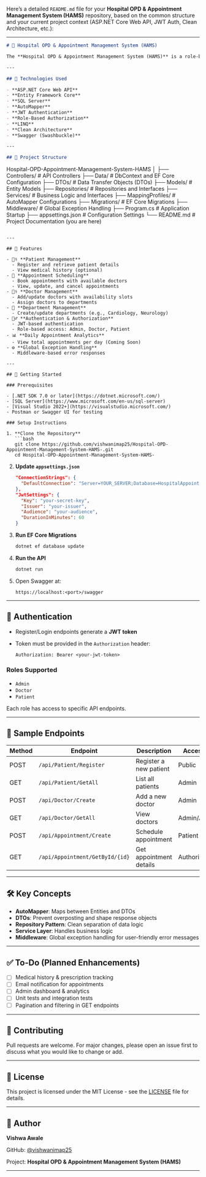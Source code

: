 Here’s a detailed `README.md` file for your **Hospital OPD & Appointment Management System (HAMS)** repository, based on the common structure and your current project context (ASP.NET Core Web API, JWT Auth, Clean Architecture, etc.):

---

```markdown
# 🏥 Hospital OPD & Appointment Management System (HAMS)

The **Hospital OPD & Appointment Management System (HAMS)** is a role-based ASP.NET Core Web API that allows for efficient management of hospital outpatient appointments, patient registrations, doctor availability, and medical records. The system is built following a clean architecture pattern, with layered responsibilities such as Services, Repositories, and DTOs. It includes robust JWT-based authentication and role-based authorization.

---

## 🔧 Technologies Used

- **ASP.NET Core Web API**
- **Entity Framework Core**
- **SQL Server**
- **AutoMapper**
- **JWT Authentication**
- **Role-Based Authorization**
- **LINQ**
- **Clean Architecture**
- **Swagger (Swashbuckle)**

---

## 📁 Project Structure

```

Hospital-OPD-Appointment-Management-System-HAMS
│
├── Controllers/               # API Controllers
├── Data/                     # DbContext and EF Core Configuration
├── DTOs/                     # Data Transfer Objects (DTOs)
├── Models/                   # Entity Models
├── Repositories/            # Repositories and Interfaces
├── Services/                # Business Logic and Interfaces
├── MappingProfiles/         # AutoMapper Configurations
├── Migrations/              # EF Core Migrations
├── Middleware/              # Global Exception Handling
├── Program.cs               # Application Startup
├── appsettings.json         # Configuration Settings
└── README.md                # Project Documentation (you are here)

````

---

## 📌 Features

- 🧑‍⚕️ **Patient Management**
  - Register and retrieve patient details
  - View medical history (optional)
- 📅 **Appointment Scheduling**
  - Book appointments with available doctors
  - View, update, and cancel appointments
- 👨‍⚕️ **Doctor Management**
  - Add/update doctors with availability slots
  - Assign doctors to departments
- 🏥 **Department Management**
  - Create/update departments (e.g., Cardiology, Neurology)
- 👮‍♂️ **Authentication & Authorization**
  - JWT-based authentication
  - Role-based access: Admin, Doctor, Patient
- 📊 **Daily Appointment Analytics**
  - View total appointments per day (Coming Soon)
- ⚙️ **Global Exception Handling**
  - Middleware-based error responses

---

## 🚀 Getting Started

### Prerequisites

- [.NET SDK 7.0 or later](https://dotnet.microsoft.com/)
- [SQL Server](https://www.microsoft.com/en-us/sql-server)
- [Visual Studio 2022+](https://visualstudio.microsoft.com/)
- Postman or Swagger UI for testing

### Setup Instructions

1. **Clone the Repository**
   ```bash
   git clone https://github.com/vishwanimap25/Hospital-OPD-Appointment-Management-System-HAMS-.git
   cd Hospital-OPD-Appointment-Management-System-HAMS-
````

2. **Update `appsettings.json`**

   ```json
   "ConnectionStrings": {
     "DefaultConnection": "Server=YOUR_SERVER;Database=HospitalAppointmentManage;Trusted_Connection=True;"
   },
   "JwtSettings": {
     "Key": "your-secret-key",
     "Issuer": "your-issuer",
     "Audience": "your-audience",
     "DurationInMinutes": 60
   }
   ```

3. **Run EF Core Migrations**

   ```bash
   dotnet ef database update
   ```

4. **Run the API**

   ```bash
   dotnet run
   ```

5. Open Swagger at:

   ```
   https://localhost:<port>/swagger
   ```

---

## 🔐 Authentication

* Register/Login endpoints generate a **JWT token**
* Token must be provided in the `Authorization` header:

  ```
  Authorization: Bearer <your-jwt-token>
  ```

### Roles Supported

* `Admin`
* `Doctor`
* `Patient`

Each role has access to specific API endpoints.

---

## 🧾 Sample Endpoints

| Method | Endpoint                        | Description             | Access     |
| ------ | ------------------------------- | ----------------------- | ---------- |
| POST   | `/api/Patient/Register`         | Register a new patient  | Public     |
| GET    | `/api/Patient/GetAll`           | List all patients       | Admin      |
| POST   | `/api/Doctor/Create`            | Add a new doctor        | Admin      |
| GET    | `/api/Doctor/GetAll`            | View doctors            | Admin/All  |
| POST   | `/api/Appointment/Create`       | Schedule appointment    | Patient    |
| GET    | `/api/Appointment/GetById/{id}` | Get appointment details | Authorized |

---

## 🛠️ Key Concepts

* **AutoMapper**: Maps between Entities and DTOs
* **DTOs**: Prevent overposting and shape response objects
* **Repository Pattern**: Clean separation of data logic
* **Service Layer**: Handles business logic
* **Middleware**: Global exception handling for user-friendly error messages

---

## ✅ To-Do (Planned Enhancements)

* [ ] Medical history & prescription tracking
* [ ] Email notification for appointments
* [ ] Admin dashboard & analytics
* [ ] Unit tests and integration tests
* [ ] Pagination and filtering in GET endpoints

---

## 🤝 Contributing

Pull requests are welcome. For major changes, please open an issue first to discuss what you would like to change or add.

---

## 📃 License

This project is licensed under the MIT License - see the [LICENSE](LICENSE) file for details.

---

## 👤 Author

**Vishwa Awale**

GitHub: [@vishwanimap25](https://github.com/vishwanimap25)

Project: **Hospital OPD & Appointment Management System (HAMS)**

---

